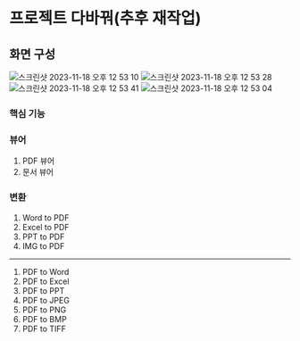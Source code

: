 # 프로젝트 다바꿔(추후 재작업)

## 화면 구성

![스크린샷 2023-11-18 오후 12 53 10](https://github.com/blake-lim/convert_all/assets/86904667/538994d2-7ae6-4196-81e1-d4ecfbc7f999)
![스크린샷 2023-11-18 오후 12 53 28](https://github.com/blake-lim/convert_all/assets/86904667/9a13744c-f0f4-487a-84bb-8b67a276775b)
![스크린샷 2023-11-18 오후 12 53 41](https://github.com/blake-lim/convert_all/assets/86904667/7b3eaca5-d4b7-4e3a-a0fc-844e9ea34eb5)
![스크린샷 2023-11-18 오후 12 53 04](https://github.com/blake-lim/convert_all/assets/86904667/14cde115-ce73-4cd9-aa07-495b78b3af8f)

### 핵심 기능
### 뷰어
1. PDF 뷰어
2. 문서 뷰어
### 변환
1. Word to PDF
2. Excel to PDF
3. PPT to PDF
4. IMG to PDF
---
1. PDF to Word
2. PDF to Excel
3. PDF to PPT
4. PDF to JPEG
5. PDF to PNG
6. PDF to BMP
7. PDF to TIFF
